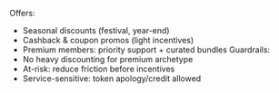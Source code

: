 Offers:
- Seasonal discounts (festival, year-end)
- Cashback & coupon promos (light incentives)
- Premium members: priority support + curated bundles
Guardrails:
- No heavy discounting for premium archetype
- At-risk: reduce friction before incentives
- Service-sensitive: token apology/credit allowed
